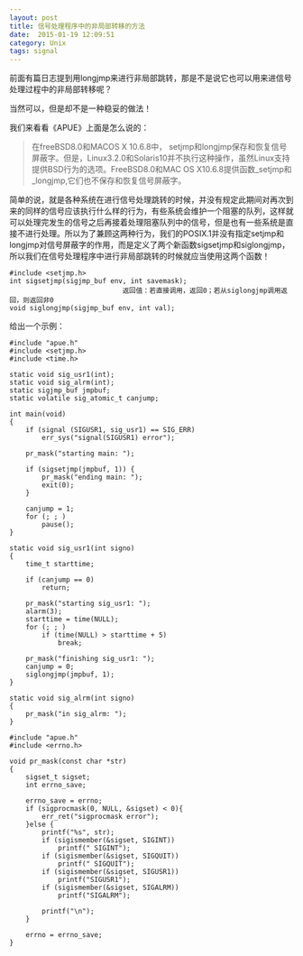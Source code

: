 ```yaml
---
layout: post
title: 信号处理程序中的非局部转移的方法
date:  2015-01-19 12:09:51   
category: Unix
tags: signal
---
```


前面有篇日志提到用longjmp来进行非局部跳转，那是不是说它也可以用来进信号处理过程中的非局部转移呢？

当然可以，但是却不是一种稳妥的做法！

我们来看看《APUE》上面是怎么说的：
> 在freeBSD8.0和MACOS X 10.6.8中， setjmp和longjmp保存和恢复信号屏蔽字。但是，Linux3.2.0和Solaris10并不执行这种操作，虽然Linux支持提供BSD行为的选项。FreeBSD8.0和MAC OS X10.6.8提供函数_setjmp和_longjmp,它们也不保存和恢复信号屏蔽字。

简单的说，就是各种系统在进行信号处理跳转的时候，并没有规定此期间对再次到来的同样的信号应该执行什么样的行为，有些系统会维护一个阻塞的队列，这样就可以处理完发生的信号之后再接着处理阻塞队列中的信号，但是也有一些系统是直接不进行处理。所以为了兼顾这两种行为，我们的POSIX.1并没有指定setjmp和longjmp对信号屏蔽字的作用，而是定义了两个新函数sigsetjmp和siglongjmp，所以我们在信号处理程序中进行非局部跳转的时候就应当使用这两个函数！

~~~
#include <setjmp.h>
int sigsetjmp(sigjmp_buf env, int savemask);
							返回值：若直接调用，返回0；若从siglongjmp调用返回，则返回非0
void siglongjmp(sigjmp_buf env, int val);
~~~

给出一个示例：
~~~~
#include "apue.h"
#include <setjmp.h>
#include <time.h>

static void sig_usr1(int);
static void sig_alrm(int);
static sigjmp_buf jmpbuf;
static volatile sig_atomic_t canjump;

int main(void)
{
	if (signal (SIGUSR1, sig_usr1) == SIG_ERR)
		err_sys("signal(SIGUSR1) error");

	pr_mask("starting main: ");

	if (sigsetjmp(jmpbuf, 1)) {
		pr_mask("ending main: ");
		exit(0);
	}

	canjump = 1;
	for (; ; )
		pause();
}

static void sig_usr1(int signo)
{
	time_t starttime;

	if (canjump == 0)
		return;

	pr_mask("starting sig_usr1: ");
	alarm(3);
	starttime = time(NULL);
	for (; ; )
		if (time(NULL) > starttime + 5)
			break;

	pr_mask("finishing sig_usr1: ");
	canjump = 0;
	siglongjmp(jmpbuf, 1);
}

static void sig_alrm(int signo)
{
	pr_mask("in sig_alrm: ");
}
~~~~


~~~~~
#include "apue.h"
#include <errno.h>

void pr_mask(const char *str)
{
	sigset_t sigset;
	int errno_save;

	errno_save = errno;
	if (sigprocmask(0, NULL, &sigset) < 0){
		err_ret("sigprocmask error");
	}else {
		printf("%s", str);
		if (sigismember(&sigset, SIGINT))
			printf(" SIGINT");
		if (sigismember(&sigset, SIGQUIT))
			printf(" SIGQUIT");
		if (sigismember(&sigset, SIGUSR1))
			printf("SIGUSR1");
		if (sigismember(&sigset, SIGALRM))
			printf("SIGALRM");

		printf("\n");
	}

	errno = errno_save;
}
~~~~~
















